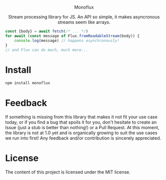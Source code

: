 <p align="center">
Monoflux
 </p>
<p align="center">
Stream processing library for JS. An API so simple, it makes asyncronous streams seem like arrays.
 </p>


```javascript
const {body} = await fetch(/* ... */)
for await (const message of Flux.fromReadableStream(body)) {
    console.log(message) // happens asynchronously!
}
// and Flux can do much, much more...
```


# Install

```typescript
npm install monoflux
```

# Feedback

If something is missing from this library that makes it not fit your use case today, or if you find a bug that spoils
it for you, don't hesitate to create an Issue (just a stub is better than nothing!) or a Pull Request. At this moment, the library is not at 1.0 yet and is organically growing to suit the use cases we run into first! Any feedback and/or contribution is sincerely appreciated.


# License

The content of this project is licensed under the MIT license.
